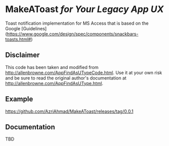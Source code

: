 # MakeAToast *for Your Legacy App UX*
Toast notification implementation for MS Access that is based on the Google [Guidelines] (https://www.google.com/design/spec/components/snackbars-toasts.html#)

Disclaimer
---
This code has been taken and modified from http://allenbrowne.com/AppFindAsUTypeCode.html.
Use it at your own risk and be sure to read the original author's documentation at http://allenbrowne.com/AppFindAsUType.html. 


Example
---
https://github.com/AzriAhmad/MakeAToast/releases/tag/0.0.1

Documentation
---

TBD
